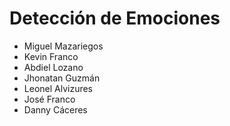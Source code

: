 # Detección de Emociones

- Miguel Mazariegos
- Kevin Franco
- Abdiel Lozano
- Jhonatan Guzmán
- Leonel Alvizures
- José Franco
- Danny Cáceres
